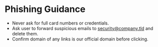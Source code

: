 # Phishing Guidance
- Never ask for full card numbers or credentials.
- Ask user to forward suspicious emails to security@company.tld and delete them.
- Confirm domain of any links is our official domain before clicking.
